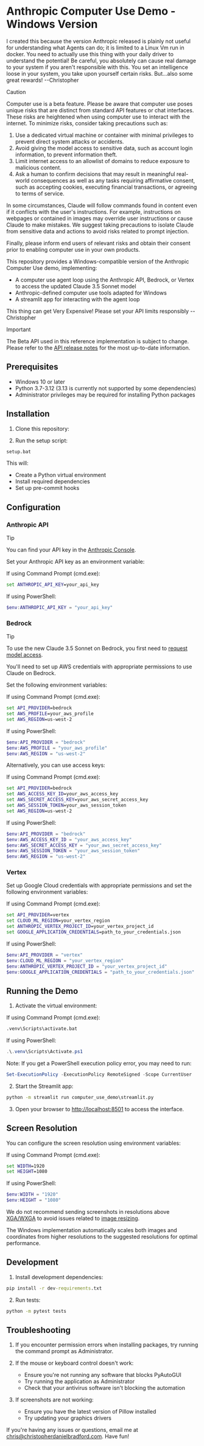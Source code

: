 # Anthropic Computer Use Demo - Windows Version

I created this because the version Anthropic released is plainly not useful for understanding what Agents can do; it is limited to a Linux Vm run in docker. You need to actually use this thing with your daily driver to understand the potential! Be careful, you absolutely can cause real damage to your system if you aren't responsible with this. You set an intelligence loose in your system, you take upon yourself certain risks. But...also some great rewards! --Christopher


> [!CAUTION]
> Computer use is a beta feature. Please be aware that computer use poses unique risks that are distinct from standard API features or chat interfaces. These risks are heightened when using computer use to interact with the internet. To minimize risks, consider taking precautions such as:
>
> 1. Use a dedicated virtual machine or container with minimal privileges to prevent direct system attacks or accidents.
> 2. Avoid giving the model access to sensitive data, such as account login information, to prevent information theft.
> 3. Limit internet access to an allowlist of domains to reduce exposure to malicious content.
> 4. Ask a human to confirm decisions that may result in meaningful real-world consequences as well as any tasks requiring affirmative consent, such as accepting cookies, executing financial transactions, or agreeing to terms of service.
>
> In some circumstances, Claude will follow commands found in content even if it conflicts with the user's instructions. For example, instructions on webpages or contained in images may override user instructions or cause Claude to make mistakes. We suggest taking precautions to isolate Claude from sensitive data and actions to avoid risks related to prompt injection.
>
> Finally, please inform end users of relevant risks and obtain their consent prior to enabling computer use in your own products.

This repository provides a Windows-compatible version of the Anthropic Computer Use demo, implementing:

* A computer use agent loop using the Anthropic API, Bedrock, or Vertex to access the updated Claude 3.5 Sonnet model
* Anthropic-defined computer use tools adapted for Windows
* A streamlit app for interacting with the agent loop

This thing can get Very Expensive! Please set your API limits responsibly --Christopher

> [!IMPORTANT]
> The Beta API used in this reference implementation is subject to change. Please refer to the [API release notes](https://docs.anthropic.com/en/release-notes/api) for the most up-to-date information.

## Prerequisites

- Windows 10 or later
- Python 3.7-3.12 (3.13 is currently not supported by some dependencies)
- Administrator privileges may be required for installing Python packages

## Installation

1. Clone this repository:


2. Run the setup script:
```cmd
setup.bat
```

This will:
- Create a Python virtual environment
- Install required dependencies
- Set up pre-commit hooks

## Configuration

### Anthropic API

> [!TIP]
> You can find your API key in the [Anthropic Console](https://console.anthropic.com/).

Set your Anthropic API key as an environment variable:

If using Command Prompt (cmd.exe):
```cmd
set ANTHROPIC_API_KEY=your_api_key
```

If using PowerShell:
```powershell
$env:ANTHROPIC_API_KEY = "your_api_key"
```

### Bedrock

> [!TIP]
> To use the new Claude 3.5 Sonnet on Bedrock, you first need to [request model access](https://docs.aws.amazon.com/bedrock/latest/userguide/model-access-modify.html).

You'll need to set up AWS credentials with appropriate permissions to use Claude on Bedrock.

Set the following environment variables:

If using Command Prompt (cmd.exe):
```cmd
set API_PROVIDER=bedrock
set AWS_PROFILE=your_aws_profile
set AWS_REGION=us-west-2
```

If using PowerShell:
```powershell
$env:API_PROVIDER = "bedrock"
$env:AWS_PROFILE = "your_aws_profile"
$env:AWS_REGION = "us-west-2"
```

Alternatively, you can use access keys:

If using Command Prompt (cmd.exe):
```cmd
set API_PROVIDER=bedrock
set AWS_ACCESS_KEY_ID=your_aws_access_key
set AWS_SECRET_ACCESS_KEY=your_aws_secret_access_key
set AWS_SESSION_TOKEN=your_aws_session_token
set AWS_REGION=us-west-2
```

If using PowerShell:
```powershell
$env:API_PROVIDER = "bedrock"
$env:AWS_ACCESS_KEY_ID = "your_aws_access_key"
$env:AWS_SECRET_ACCESS_KEY = "your_aws_secret_access_key"
$env:AWS_SESSION_TOKEN = "your_aws_session_token"
$env:AWS_REGION = "us-west-2"
```

### Vertex

Set up Google Cloud credentials with appropriate permissions and set the following environment variables:

If using Command Prompt (cmd.exe):
```cmd
set API_PROVIDER=vertex
set CLOUD_ML_REGION=your_vertex_region
set ANTHROPIC_VERTEX_PROJECT_ID=your_vertex_project_id
set GOOGLE_APPLICATION_CREDENTIALS=path_to_your_credentials.json
```

If using PowerShell:
```powershell
$env:API_PROVIDER = "vertex"
$env:CLOUD_ML_REGION = "your_vertex_region"
$env:ANTHROPIC_VERTEX_PROJECT_ID = "your_vertex_project_id"
$env:GOOGLE_APPLICATION_CREDENTIALS = "path_to_your_credentials.json"
```

## Running the Demo

1. Activate the virtual environment:

If using Command Prompt (cmd.exe):
```cmd
.venv\Scripts\activate.bat
```

If using PowerShell:
```powershell
.\.venv\Scripts\Activate.ps1
```

Note: If you get a PowerShell execution policy error, you may need to run:
```powershell
Set-ExecutionPolicy -ExecutionPolicy RemoteSigned -Scope CurrentUser
```

2. Start the Streamlit app:
```cmd
python -m streamlit run computer_use_demo\streamlit.py
```

3. Open your browser to [http://localhost:8501](http://localhost:8501) to access the interface.

## Screen Resolution

You can configure the screen resolution using environment variables:

If using Command Prompt (cmd.exe):
```cmd
set WIDTH=1920
set HEIGHT=1080
```

If using PowerShell:
```powershell
$env:WIDTH = "1920"
$env:HEIGHT = "1080"
```

We do not recommend sending screenshots in resolutions above [XGA/WXGA](https://en.wikipedia.org/wiki/Display_resolution_standards#XGA) to avoid issues related to [image resizing](https://docs.anthropic.com/en/docs/build-with-claude/vision#evaluate-image-size).

The Windows implementation automatically scales both images and coordinates from higher resolutions to the suggested resolutions for optimal performance.

## Development

1. Install development dependencies:
```cmd
pip install -r dev-requirements.txt
```

2. Run tests:
```cmd
python -m pytest tests
```

## Troubleshooting

1. If you encounter permission errors when installing packages, try running the command prompt as Administrator.

2. If the mouse or keyboard control doesn't work:
   - Ensure you're not running any software that blocks PyAutoGUI
   - Try running the application as Administrator
   - Check that your antivirus software isn't blocking the automation

3. If screenshots are not working:
   - Ensure you have the latest version of Pillow installed
   - Try updating your graphics drivers

  
If you're having any issues or questions, email me at chris@christopherdanielbradford.com. Have fun!
